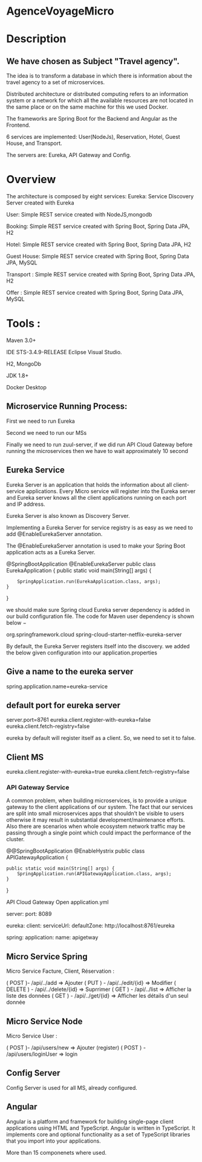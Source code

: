 # AgenceVoyageMicro

# Description
## We have chosen as Subject "Travel agency". 

The idea is to transform a database in which there is information about the travel agency to a set of microservices. 

Distributed architecture or distributed computing refers to an information system or a network for which all the available resources are not located in the same place or on the same machine for this we used Docker. 

The frameworks are Spring Boot for the Backend and Angular as the Frontend. 

6 services are implemented: User(NodeJs), Reservation, Hotel, Guest House, and Transport.

The servers are: Eureka, API Gateway and Config.


# Overview
The architecture is composed by eight services:
Eureka: Service Discovery Server created with Eureka

User:  Simple REST service created with NodeJS,mongodb

Booking:  Simple REST service created with Spring Boot, Spring Data JPA, H2

Hotel: Simple REST service created with Spring Boot, Spring Data JPA, H2

Guest House: Simple REST service created with Spring Boot, Spring Data JPA, MySQL

Transport : Simple REST service created with Spring Boot, Spring Data JPA, H2

Offer : Simple REST service created with Spring Boot, Spring Data JPA, MySQL






# Tools :
Maven 3.0+

IDE STS-3.4.9-RELEASE Eclipse Visual Studio.

H2, MongoDb

JDK 1.8+

Docker Desktop

## Microservice Running Process:
First we need to run Eureka

Second we need to run our MSs

Finally we need to run zuul-server, if we did run API Cloud Gateway before running the microservices then we have to wait approximately 10 second

## Eureka Service
Eureka Server is an application that holds the information about all client-service applications. Every Micro service will register into the Eureka server and Eureka server knows all the client applications running on each port and IP address. 

Eureka Server is also known as Discovery Server.

Implementing a Eureka Server for service registry is as easy as
we need to add @EnableEurekaServer annotation. 

The @EnableEurekaServer annotation is used to make your Spring Boot application acts as a Eureka Server.


@SpringBootApplication
@EnableEurekaServer
public class EurekaApplication {
	public static void main(String[] args) {

		SpringApplication.run(EurekaApplication.class, args);
	}
}

we should make sure Spring cloud Eureka server dependency is added in our build configuration file. The code for Maven user dependency is shown below −

<dependency>
	<groupId>org.springframework.cloud</groupId>
	<artifactId>spring-cloud-starter-netflix-eureka-server</artifactId>
</dependency>

By default, the Eureka Server registers itself into the discovery. we added the below given configuration into our application.properties

## Give a name to the eureka server
spring.application.name=eureka-service
## default port for eureka server
server.port=8761
eureka.client.register-with-eureka=false
eureka.client.fetch-registry=false

eureka by default will register itself as a client. So, we need to set it to false.
## Client MS
eureka.client.register-with-eureka=true
eureka.client.fetch-registry=false
### API Gateway Service
A common problem, when building microservices, is to provide a unique gateway to the client applications of our system. The fact that our services are split into small microservices apps that shouldn’t be visible to users otherwise it may result in substantial development/maintenance efforts. Also there are scenarios when whole ecosystem network traffic may be passing through a single point which could impact the performance of the cluster.





@@SpringBootApplication
@EnableHystrix
public class APIGatewayApplication {

	public static void main(String[] args) {
		SpringApplication.run(APIGatewayApplication.class, args);
	}

}



API Cloud Gateway
Open application.yml

server:
  port: 8089
 
eureka:
  client:
    serviceUrl:
      defaultZone: http://localhost:8761/eureka

spring:
  application:
    name: apigetway 


## Micro Service Spring
Micro Service Facture, Client, Réservation :

( POST )- /api/../add => Ajouter 
( PUT ) - /api/../edit/{id} => Modifier
( DELETE ) - /api/../delete/{id} => Suprrimer 
( GET ) - /api/../list => Afficher la liste des données
( GET ) - /api/../get/{id} => Afficher les détails d'un seul donnée

## Micro Service Node 
Micro Service User :

( POST )- /api/users/new => Ajouter (register) 
( POST ) - /api/users/loginUser => login


## Config Server
Config Server is used for all MS, already configured.

## Angular 
Angular is a platform and framework for building single-page client applications using HTML and TypeScript. Angular is written in TypeScript. It implements core and optional functionality as a set of TypeScript libraries that you import into your applications.

More than 15 componenets where used.









